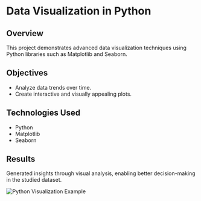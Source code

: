 # Data Visualization in Python

## Overview
This project demonstrates advanced data visualization techniques using Python libraries such as Matplotlib and Seaborn.

## Objectives
- Analyze data trends over time.
- Create interactive and visually appealing plots.

## Technologies Used
- Python
- Matplotlib
- Seaborn

## Results
Generated insights through visual analysis, enabling better decision-making in the studied dataset.

![Python Visualization Example](https://github.com/bonifazdaniel/danielbonifazportfolio/blob/main/assets/python_visualization.png)
